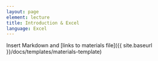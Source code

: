 ```yaml
---
layout: page
element: lecture
title: Introduction & Excel
language: Excel
---
```


Insert Markdown and [links to materials file]({{ site.baseurl }}/docs/templates/materials-template)
